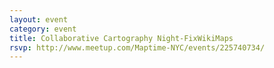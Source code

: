```yaml
---
layout: event
category: event
title: Collaborative Cartography Night-FixWikiMaps
rsvp: http://www.meetup.com/Maptime-NYC/events/225740734/
---
```


